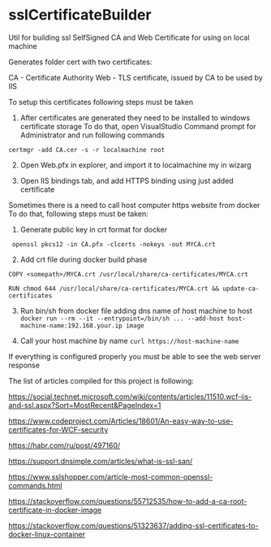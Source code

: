 # sslCertificateBuilder
Util for building ssl SelfSigned CA and Web Certificate for using on local machine

Generates folder cert with two certificates:

CA - Certificate Authority
Web - TLS certificate, issued by CA to be used by IIS

To setup this certificates following steps must be taken

1. After certificates are generated they need to be installed to windows certificate storage
To do that, open VisualStudio Command prompt for Administrator and run following commands

```
certmgr -add CA.cer -s -r localmachine root
```


2. Open Web.pfx in explorer, and import it to localmachine my in wizarg

3. Open IIS bindings tab, and add HTTPS binding using just added certificate


Sometimes there is a need to call host computer https website from docker
To do that, following steps must be taken:

1. Generate public key in crt format for docker
 ```
  openssl pkcs12 -in CA.pfx -clcerts -nokeys -out MYCA.crt
 ```
 
2. Add crt file during docker build phase
```
COPY <somepath>/MYCA.crt /usr/local/share/ca-certificates/MYCA.crt
```
  
```
RUN chmod 644 /usr/local/share/ca-certificates/MYCA.crt && update-ca-certificates
```

3. Run bin/sh from docker file adding dns name of host machine to host
```docker run --rm --it --entrypoint=/bin/sh ... --add-host host-machine-name:192.168.your.ip image```

4. Call your host machine by name
 ```curl https://host-machine-name```
 
 If everything is configured properly you must be able to see the web server response
 
 
 The list of articles compiled for this project is following:
 
 https://social.technet.microsoft.com/wiki/contents/articles/11510.wcf-iis-and-ssl.aspx?Sort=MostRecent&PageIndex=1
 
 https://www.codeproject.com/Articles/18601/An-easy-way-to-use-certificates-for-WCF-security
 
 https://habr.com/ru/post/497160/
 
 https://support.dnsimple.com/articles/what-is-ssl-san/
 
 https://www.sslshopper.com/article-most-common-openssl-commands.html

 https://stackoverflow.com/questions/55712535/how-to-add-a-ca-root-certificate-in-docker-image
 
 https://stackoverflow.com/questions/51323637/adding-ssl-certificates-to-docker-linux-container
 
